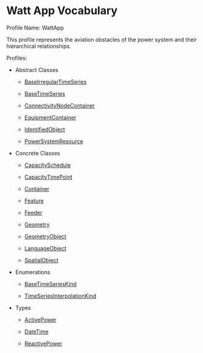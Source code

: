 # Watt App Vocabulary

Profile Name: WattApp

This profile represents the aviation obstacles of the power system and their hierarchical relationships.

Profiles:

- Abstract Classes
    
    - [BaseIrregularTimeSeries](/Models/Profiles/WattApp/AbstractClasses/BaseIrregularTimeSeries/)
    
    - [BaseTimeSeries](/Models/Profiles/WattApp/AbstractClasses/BaseTimeSeries/)
    
    - [ConnectivityNodeContainer](/Models/Profiles/WattApp/AbstractClasses/ConnectivityNodeContainer/)
    
    - [EquipmentContainer](/Models/Profiles/WattApp/AbstractClasses/EquipmentContainer/)
    
    - [IdentifiedObject](/Models/Profiles/WattApp/AbstractClasses/IdentifiedObject/)
    
    - [PowerSystemResource](/Models/Profiles/WattApp/AbstractClasses/PowerSystemResource/)
    

- Concrete Classes
    
    - [CapacitySchedule](/Models/Profiles/WattApp/ConcreteClasses/CapacitySchedule/)
    
    - [CapacityTimePoint](/Models/Profiles/WattApp/ConcreteClasses/CapacityTimePoint/)
    
    - [Container](/Models/Profiles/WattApp/ConcreteClasses/Container/)
    
    - [Feature](/Models/Profiles/WattApp/ConcreteClasses/Feature/)
    
    - [Feeder](/Models/Profiles/WattApp/ConcreteClasses/Feeder/)
    
    - [Geometry](/Models/Profiles/WattApp/ConcreteClasses/Geometry/)
    
    - [GeometryObject](/Models/Profiles/WattApp/ConcreteClasses/GeometryObject/)
    
    - [LanguageObject](/Models/Profiles/WattApp/ConcreteClasses/LanguageObject/)
    
    - [SpatialObject](/Models/Profiles/WattApp/ConcreteClasses/SpatialObject/)
    

- Enumerations
    
    - [BaseTimeSeriesKind](/Models/Profiles/WattApp/Enumerations/BaseTimeSeriesKind/)
    
    - [TimeSeriesInterpolationKind](/Models/Profiles/WattApp/Enumerations/TimeSeriesInterpolationKind/)
    

- Types
    
    - [ActivePower](/Models/Profiles/WattApp/Types/ActivePower/)
    
    - [DateTime](/Models/Profiles/WattApp/Types/DateTime/)
    
    - [ReactivePower](/Models/Profiles/WattApp/Types/ReactivePower/)
    